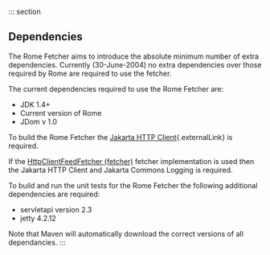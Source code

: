 ::: section
## Dependencies

The Rome Fetcher aims to introduce the absolute minimum number of extra
dependencies. Currently (30-June-2004) no extra dependencies over those
required by Rome are required to use the fetcher.

The current dependencies required to use the Rome Fetcher are:

-   JDK 1.4+
-   Current version of Rome
-   JDom v 1.0

To build the Rome Fetcher the [Jakarta HTTP
Client](http://jakarta.apache.org/commons/httpclient/){.externalLink} is
required.

If the [HttpClientFeedFetcher (fetcher)](./HttpClientFeedFetcher.html)
fetcher implementation is used then the Jakarta HTTP Client and Jakarta
Commons Logging is required.

To build and run the unit tests for the Rome Fetcher the following
additional dependencies are required:

-   servletapi version 2.3
-   jetty 4.2.12

Note that Maven will automatically download the correct versions of all
dependancies.
:::
